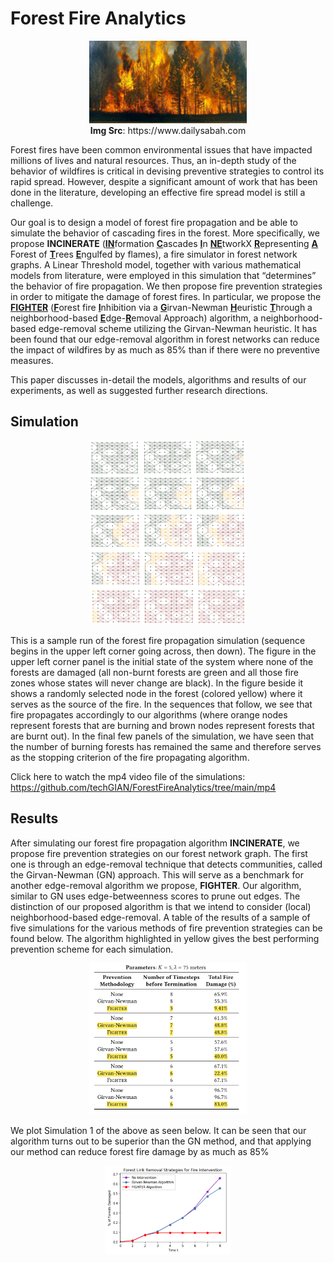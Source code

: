 # Forest Fire Analytics

<p align="center">
<img src="./img/fire-pic.jpg" alt="firepic" width=50%> <br>
<b>Img Src</b>: https://www.dailysabah.com 
</p>

Forest fires have been common environmental issues that have impacted millions of lives and natural resources. Thus, an in-depth study of the behavior of wildfires is critical in devising preventive strategies to control its rapid spread. However, despite a significant amount of work that has been done in the literature, developing an effective fire spread model is still a challenge. <br>
  
Our goal is to design a model of forest fire propagation and be able to simulate the behavior of cascading fires in the forest. More specifically, we propose <b>INCINERATE</b> (<b><u>IN</u></b>formation <b><u>C</u></b>ascades <b><u>I</u></b>n <b><u>NE</u></b>tworkX <b><u>R</u></b>epresenting <b><u>A</u></b> Forest of <b><u>T</u></b>rees <b><u>E</u></b>ngulfed by flames), a fire simulator in forest network graphs. A Linear Threshold model, together with various mathematical models from literature, were employed in this simulation that “determines” the behavior of fire propagation. We then propose fire prevention strategies in order to mitigate the damage of forest fires. In particular, we propose the <b><u>FIGHTER</u></b> (<b><u>F</u></b>orest fire <b><u>I</u></b>nhibition via a <b><u>G</u></b>irvan-Newman <b><u>H</u></b>euristic <b><u>T</u></b>hrough a neighborhood-based <b><u>E</u></b>dge-<b><u>R</u></b>emoval Approach) algorithm, a neighborhood-based edge-removal scheme utilizing the Girvan-Newman heuristic. It has been found that our edge-removal algorithm in forest networks can reduce the impact of wildfires by as much as 85% than if there were no preventive measures. <br>
  
This paper discusses in-detail the models, algorithms and results of our experiments, as well as suggested further research directions.

## Simulation

<p align="center">
<img src="./img/15-sim.png" alt="firepic" width=50%>
</p>

This is a sample run of the forest fire propagation simulation (sequence begins in the upper left corner going across, then down). The figure in the upper left corner panel is the initial state of the system where none of the forests are damaged (all non-burnt forests are green and all those fire zones whose states will never change are black). In the figure beside it shows a randomly selected node in the forest (colored yellow) where it serves as the source of the fire. In the sequences that follow, we see that fire propagates accordingly to our algorithms (where orange nodes represent forests that are burning and brown nodes represent forests that are burnt out). In the final few panels of the simulation, we have seen that the number of burning forests has remained the same and therefore serves as the stopping criterion of the fire propagating algorithm. <br>

Click here to watch the mp4 video file of the simulations: https://github.com/techGIAN/ForestFireAnalytics/tree/main/mp4

## Results

After simulating our forest fire propagation algorithm <b>INCINERATE</b>, we propose fire prevention strategies on our forest network graph. The first one is through an edge-removal technique that detects communities, called the Girvan-Newman (GN) approach. This will serve as a benchmark for another edge-removal algorithm we propose, <b>FIGHTER</b>. Our algorithm, similar to GN uses edge-betweenness scores to prune out edges. The distinction of our proposed algorithm is that we intend to consider (local) neighborhood-based edge-removal. A table of the results of a sample of five simulations for the various methods of fire prevention strategies can be found below. The algorithm highlighted in yellow gives the best performing prevention scheme for each simulation.

<p align="center">
<img src="./img/table-res.png" alt="tableres" width=50%> <br>
</p>

We plot Simulation 1 of the above as seen below. It can be seen that our algorithm turns out to be superior than the GN method, and that applying our method can reduce forest fire damage by as much as 85%

<p align="center">
<img src="./img/link-removal.png" alt="linkremoval" width=40%>
</p>

